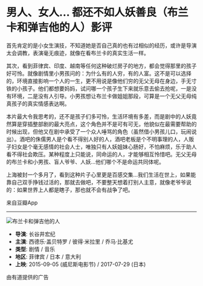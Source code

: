 # 男人、女人… 都还不如人妖善良（布兰卡和弹吉他的人）影评

首先肯定的是小女生演技，不知道她是否自己真的也有过相似的经历，或许是导演太会调教，表演毫无痕迹，就像在看布兰卡的真实生活一样。

其次，看到菲律宾、印度、越南等任何这种破烂房子的地方，都会觉得那里的孩子好可怜。就像剧情里小男孩问的：为什么有的人穷，有的人富。这不是可以选择的，环境直接影响一个人的一生，更不用说是像他们穷的无父无母在身边，手无寸铁的小孩子。他们都想要妈妈，试问哪一个孩子生下来就乐意去偷去抢呢，一是没有环境，二是没有人引导。小男孩想让布兰卡做姐姐那段，可算是一个无父无母纯真孩子的真实情感表达啊。

本片最大令我思考的，还不是孩子们多可怜，生活环境有多差，而是剧中的人妖竟然算是穿插整部剧的最大亮点，这个角色并不是可有可无，他貌似在最需要帮助的时候出现，但他又在剧中承受了一个众人唾骂的角色（虽然借小男孩儿口，玩闹说出）。酒吧的侏儒男人是个看不得别人好的人，酒吧老板是个不明事理的人，人贩子妇女是个毫无感情的社会人士，唯独只有人妖姐妹心肠好，不怕麻烦，乐于助人看不得社会欺压。某种程度上只能说，同命运的人，才能够相互怜惜吧。无父无母的布兰卡和小男孩、盲人爷爷、人妖…他们哪个不是命运共同体呢。

上海被封一个多月了，看到这种片子心里更是百感交集…我们生活在世上，如果能靠自己双手挣钱过活的，那就去做吧，不要整天想着打别人主意，就像老爷爷说的：如果世界上人都是瞎子，那也就不会有战争了吧。

来自豆瓣App

---

![布兰卡和弹吉他的人](https://img3.doubanio.com/view/photo/s_ratio_poster/public/p2266083622.webp)

- **导演**: 长谷井宏纪
- **主演**: 西德乐·盖贝特罗 / 彼得·米拉里 / 乔马·比基尤
- **类型**: 剧情 / 音乐
- **地区**: 菲律宾 / 日本 / 意大利
- **上映**: 2015-09-05 (威尼斯电影节) / 2017-07-29 (日本)

由有道提供的广告